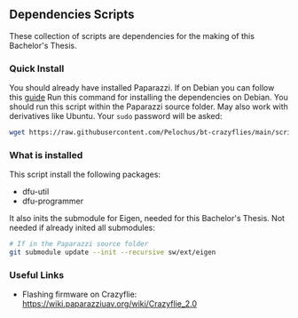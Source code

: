## Dependencies Scripts

These collection of scripts are dependencies for the making of this Bachelor's Thesis.

### Quick Install
You should already have installed Paparazzi. If on Debian you can follow this [guide]()
Run this command for installing the dependencies on Debian. You should run this script within the Paparazzi source folder.
May also work with derivatives like Ubuntu.
Your ```sudo``` password will be asked:

```bash
wget https://raw.githubusercontent.com/Pelochus/bt-crazyflies/main/scripts/deps/deps-install.sh && bash paparazzi-debian-install.sh
```

### What is installed
This script install the following packages:
- dfu-util
- dfu-programmer

It also inits the submodule for Eigen, needed for this Bachelor's Thesis. Not needed if already inited all submodules:

```bash
# If in the Paparazzi source folder
git submodule update --init --recursive sw/ext/eigen
```

### Useful Links
- Flashing firmware on Crazyflie: https://wiki.paparazziuav.org/wiki/Crazyflie_2.0
